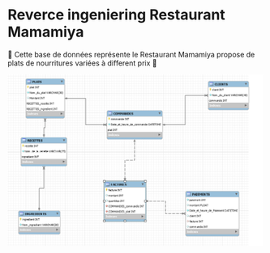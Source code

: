 
# Reverce ingeniering Restaurant Mamamiya

:cake: Cette base de données  représente le Restaurant Mamamiya propose de plats de nourritures variées à different prix :banana:

![image](images/p2.PNG)
